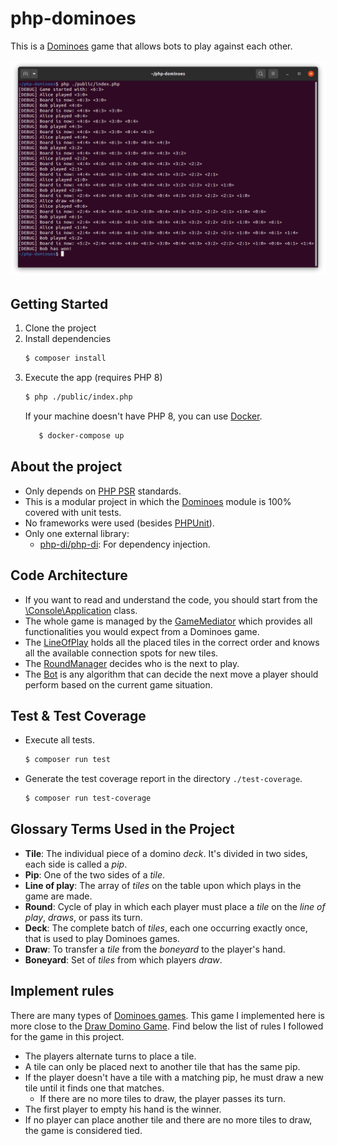 # php-dominoes

This is a [Dominoes](https://en.wikipedia.org/wiki/Dominoes) game that allows bots to play against each other.

![Demo](cover.png)

## Getting Started

1. Clone the project
1. Install dependencies
   ```bash
   $ composer install
   ```
1. Execute the app (requires PHP 8)
   ```bash
   $ php ./public/index.php
   ```
   If your machine doesn't have PHP 8, you can use [Docker](https://docs.docker.com/get-docker/).
   ```bash
      $ docker-compose up
   ```

## About the project

- Only depends on [PHP PSR] standards.
- This is a modular project in which the [Dominoes] module is 100% covered with unit tests.
- No frameworks were used (besides [PHPUnit]).
- Only one external library:
  - [php-di/php-di]: For dependency injection.

## Code Architecture

- If you want to read and understand the code, you should start from the [\Console\Application] class.
- The whole game is managed by the [GameMediator] which provides all functionalities you would expect from a Dominoes
  game.
- The [LineOfPlay] holds all the placed tiles in the correct order and knows all the available connection spots for new
  tiles.
- The [RoundManager] decides who is the next to play.
- The [Bot] is any algorithm that can decide the next move a player should perform based on the current game situation.

## Test & Test Coverage

- Execute all tests.
  ```bash
  $ composer run test
  ```
- Generate the test coverage report in the directory `./test-coverage`.
  ```bash
  $ composer run test-coverage
  ```

## Glossary Terms Used in the Project

- **Tile**: The individual piece of a domino *deck*. It's divided in two sides, each side is called a *pip*.
- **Pip**: One of the two sides of a *tile*.
- **Line of play**: The array of *tiles* on the table upon which plays in the game are made.
- **Round**: Cycle of play in which each player must place a *tile* on the *line of play*, *draws*, or pass its turn.
- **Deck**: The complete batch of *tiles*, each one occurring exactly once, that is used to play Dominoes games.
- **Draw**: To transfer a *tile* from the *boneyard* to the player's hand.
- **Boneyard**: Set of *tiles* from which players *draw*.

## Implement rules

There are many types of [Dominoes games](https://en.wikipedia.org/wiki/List_of_domino_games). This game I implemented 
here is more close to the [Draw Domino Game](https://en.wikipedia.org/wiki/List_of_domino_games#Draw_Game). Find below 
the list of rules I followed for the game in this project.

- The players alternate turns to place a tile.
- A tile can only be placed next to another tile that has the same pip.
- If the player doesn't have a tile with a matching pip, he must draw a new tile until it finds one that matches.
  - If there are no more tiles to draw, the player passes its turn.
- The first player to empty his hand is the winner.
- If no player can place another tile and there are no more tiles to draw, the game is considered tied.

[PHP PSR]: https://www.php-fig.org/
[PHPUnit]: https://github.com/sebastianbergmann/phpunit/
[php-di/php-di]: https://github.com/PHP-DI/PHP-DI
[Dominoes]: src/Console
[Bot]: src/Dominoes/Bot/BotInterface.php
[GameMediator]: src/Dominoes/GameMediator/GameMediatorInterface.php
[LineOfPlay]: src/Dominoes/LineOfPlay/LineOfPlayInterface.php
[RoundManager]: src/Dominoes/RoundManager/RoundManagerInterface.php
[\Console\Application]: src/Console/Application.php



